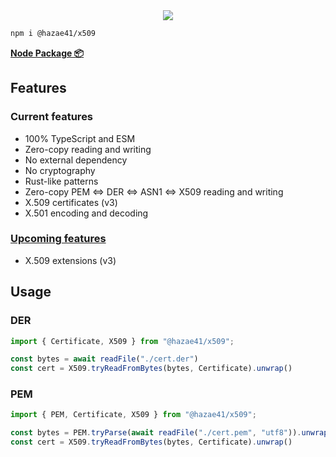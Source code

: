 <div align="center">
<img  src="https://user-images.githubusercontent.com/4405263/219945066-a2adbe64-f75e-4317-bb22-91a8457181fa.png" />
</div>

```bash
npm i @hazae41/x509
```

[**Node Package 📦**](https://www.npmjs.com/package/@hazae41/x509)

## Features

### Current features
- 100% TypeScript and ESM
- Zero-copy reading and writing
- No external dependency
- No cryptography
- Rust-like patterns
- Zero-copy PEM <=> DER <=> ASN1 <=> X509 reading and writing
- X.509 certificates (v3)
- X.501 encoding and decoding

### [Upcoming features](https://github.com/sponsors/hazae41)
- X.509 extensions (v3)

## Usage

### DER

```typescript
import { Certificate, X509 } from "@hazae41/x509";

const bytes = await readFile("./cert.der")
const cert = X509.tryReadFromBytes(bytes, Certificate).unwrap()
```

### PEM

```typescript
import { PEM, Certificate, X509 } from "@hazae41/x509";

const bytes = PEM.tryParse(await readFile("./cert.pem", "utf8")).unwrap()
const cert = X509.tryReadFromBytes(bytes, Certificate).unwrap()
```

